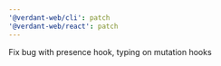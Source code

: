 ```yaml
---
'@verdant-web/cli': patch
'@verdant-web/react': patch
---
```


Fix bug with presence hook, typing on mutation hooks

